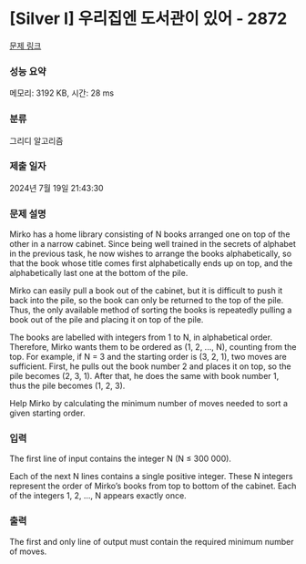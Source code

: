 # [Silver I] 우리집엔 도서관이 있어 - 2872 

[문제 링크](https://www.acmicpc.net/problem/2872) 

### 성능 요약

메모리: 3192 KB, 시간: 28 ms

### 분류

그리디 알고리즘

### 제출 일자

2024년 7월 19일 21:43:30

### 문제 설명

<p>Mirko has a home library consisting of N books arranged one on top of the other in a narrow cabinet. Since being well trained in the secrets of alphabet in the previous task, he now wishes to arrange the books alphabetically, so that the book whose title comes first alphabetically ends up on top, and the alphabetically last one at the bottom of the pile. </p>

<p>Mirko can easily pull a book out of the cabinet, but it is difficult to push it back into the pile, so the book can only be returned to the top of the pile. Thus, the only available method of sorting the books is repeatedly pulling a book out of the pile and placing it on top of the pile. </p>

<p>The books are labelled with integers from 1 to N, in alphabetical order. Therefore, Mirko wants them to be ordered as (1, 2, ..., N), counting from the top. For example, if N = 3 and the starting order is (3, 2, 1), two moves are sufficient. First, he pulls out the book number 2 and places it on top, so the pile becomes (2, 3, 1). After that, he does the same with book number 1, thus the pile becomes (1, 2, 3). </p>

<p>Help Mirko by calculating the minimum number of moves needed to sort a given starting order. </p>

### 입력 

 <p>The first line of input contains the integer N (N ≤ 300 000). </p>

<p>Each of the next N lines contains a single positive integer. These N integers represent the order of Mirko’s books from top to bottom of the cabinet. Each of the integers 1, 2, ..., N appears exactly once. </p>

### 출력 

 <p>The first and only line of output must contain the required minimum number of moves. </p>

<p> </p>

